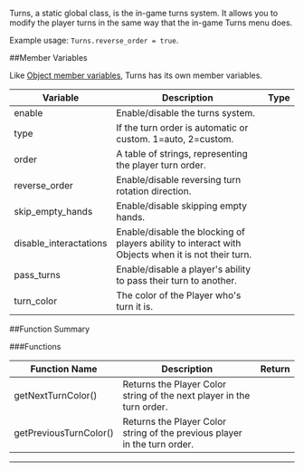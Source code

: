 Turns, a static global class, is the in-game turns system. It allows you to modify the player turns in the same way that the in-game Turns menu does. 

Example usage: `Turns.reverse_order = true`.

##Member Variables

Like [Object member variables](object#member-variables), Turns has its own member variables.

Variable | Description | Type
-- | -- | :--
<a class="anchor" id="enable"></a>enable | Enable/disable the turns system.  | [<span class="tag boo"></span>](intro#types)
<a class="anchor" id="type"></a>type | If the turn order is automatic or custom. 1=auto, 2=custom. | [<span class="tag int"></span>](intro#types)
<a class="anchor" id="order"></a>order | A table of strings, representing the player turn order. | [<span class="tag tab"></span>](intro#types)
<a class="anchor" id="reverse_order"></a>reverse_order | Enable/disable reversing turn rotation direction. | [<span class="tag boo"></span>](intro#types)
<a class="anchor" id="skip_empty_hands"></a>skip_empty_hands | Enable/disable skipping empty hands. | [<span class="tag boo"></span>](intro#types)
<a class="anchor" id="disable_interactations"></a>disable_interactations | Enable/disable the blocking of players ability to interact with Objects when it is not their turn. | [<span class="tag boo"></span>](intro#types)
<a class="anchor" id="pass_turns"></a>pass_turns | Enable/disable a player's ability to pass their turn to another. | [<span class="tag boo"></span>](intro#types)
<a class="anchor" id="turn_color"></a>turn_color | The color of the Player who's turn it is. | [<span class="tag str"></span>](intro#types)


##Function Summary

###Functions

Function Name | Description | Return 
-- | -- | --:
<a class="anchor" id="getnextturncolor"></a>getNextTurnColor() | Returns the Player Color string of the next player in the turn order. | [<span class="ret str"></span>](intro#types)
<a class="anchor" id="getpreviousturncolor"></a>getPreviousTurnColor() | Returns the Player Color string of the previous player in the turn order. | [<span class="ret str"></span>](intro#types)



---
